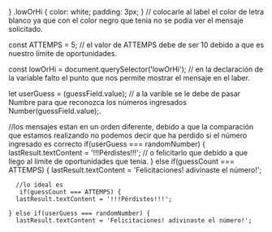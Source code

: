  }
 .lowOrHi {
        color: white;
        padding: 3px;
      } // colocarle al label el color de letra blanco ya que con el color negro que tenia no se podia ver el mensaje solicitado.
      
 const ATTEMPS = 5;  // el valor de ATTEMPS debe de ser 10 debido a que es nuestro límite de oportunidades.
 
 const lowOrHi = document.querySelector('lowOrHi'); // en la declaración de la variable falto el punto que nos permite mostrar el mensaje en el laber.
   
 let userGuess = (guessField.value); // a la varible se le debe de pasar Numbre para que reconozca los números ingresados Number(guessField.value);.

//los mensajes estan en un orden diferente, debido a que la comparación que estamos realizando no podemos decir que ha perdido si el número ingresado es correcto
if(userGuess === randomNumber) {
      lastResult.textContent = '!!!Pérdistes!!!';
 // o felicitarlo que debido a que llego al límite de oportunidades que tenia.
    } else if(guessCount === ATTEMPS) {
      lastResult.textContent = 'Felicitaciones! adivinaste el número!';
      
      //lo ideal es
       if(guessCount === ATTEMPS) { 
      lastResult.textContent = '!!!Pérdistes!!!';

    } else if(userGuess === randomNumber) { 
      lastResult.textContent = 'Felicitaciones! adivinaste el número!';
 
     
